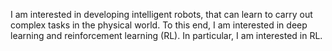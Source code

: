 I am interested in developing intelligent robots, that can learn to carry out complex tasks in the physical world. To this end, I am interested in deep learning and reinforcement learning (RL). In particular, I am interested in RL.
<!---
adi3e08/adi3e08 is a ✨ special ✨ repository because its `README.md` (this file) appears on your GitHub profile.
You can click the Preview link to take a look at your changes.
--->
